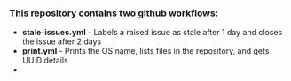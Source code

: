 ### This repository contains two github workflows:
  - **stale-issues.yml** - Labels a raised issue as stale after 1 day and closes the issue after 2 days
  - **print.yml** - Prints the OS name, lists files in the repository, and gets UUID details
  - 
